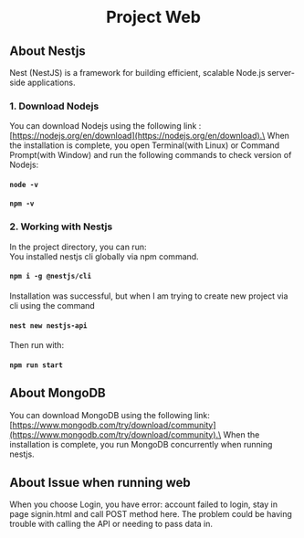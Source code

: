 <a name="readme-top"></a>

<br />
<div align="center">
  <h1 align="center">Project Web</h1>
</div>

## About Nestjs
Nest (NestJS) is a framework for building efficient, scalable Node.js server-side applications.


### 1. Download Nodejs
You can download Nodejs using the following link : [https://nodejs.org/en/download](https://nodejs.org/en/download).\
When the installation is complete, you open Terminal(with Linux) or Command Prompt(with Window) and run the following commands to check version of Nodejs:
#### `node -v`
#### `npm -v`

### 2. Working with Nestjs
In the project directory, you can run:\
You installed nestjs cli globally via npm command.
#### `npm i -g @nestjs/cli`

Installation was successful, but when I am trying to create new project via cli using the command 
#### `nest new nestjs-api`
Then run with:
#### `npm run start`

## About MongoDB
You can download MongoDB using the following link: [https://www.mongodb.com/try/download/community](https://www.mongodb.com/try/download/community).\
When the installation is complete, you run MongoDB concurrently when running nestjs.

## About Issue when running web
When you choose Login, you have error: account failed to login, stay in page signin.html and call POST method here. The problem could be having trouble with calling the API or needing to pass data in. 

